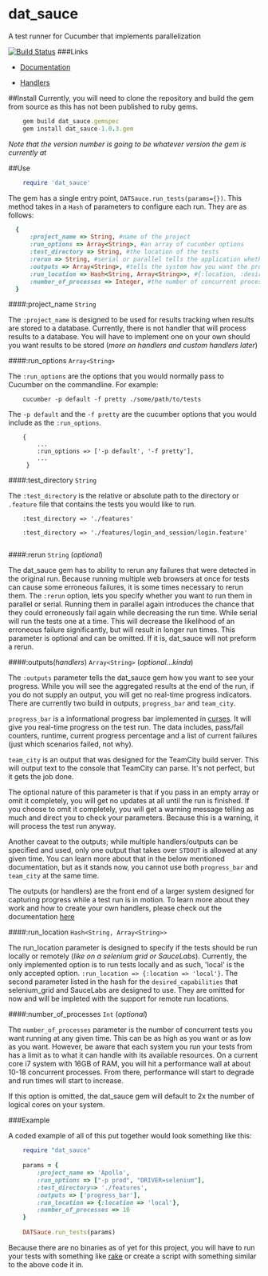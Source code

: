 # dat_sauce
A test runner for Cucumber that implements parallelization

[![Build Status](https://travis-ci.org/jakesa/dat_sauce.svg?branch=master)](https://travis-ci.org/jakesa/dat_sauce)
###Links
- [Documentation](http://www.rubydoc.info/github/jakesa/dat_sauce/master/index)

- [Handlers](./Handlers.md)


##Install
Currently, you will need to clone the repository and build the gem from source as this has not been published to ruby gems.
```ruby
    gem build dat_sauce.gemspec
    gem install dat_sauce-1.0.3.gem
```
*Note that the version number is going to be whatever version the gem is currently at*

##Use

```ruby
    require 'dat_sauce'
```

The gem has a single entry point, `DATSauce.run_tests(params={})`.
This method takes in a `Hash` of parameters to configure each run. They are as follows:

```ruby
  {
      :project_name => String, #name of the project
      :run_options => Array<String>, #an array of cucumber options
      :test_directory => String, #the location of the tests
      :rerun => String, #serial or parallel tells the application whether or not you want to do a rerun of the failures and if you want them to be run in serial or parallel
      :outputs => Array<String>, #tells the system how you want the progress and the results displayed to the user
      :run_location => Hash<String, Array<String>>, #{:location, :desired_caps}
      :number_of_processes => Integer, #the number of concurrent processes you want running tests. Performance will decrease the higher you go. Typically, 2 times the number of physical cores is the ceiling
  }
```

####:project_name `String`

The `:project_name` is designed to be used for results tracking when results are stored to a database. Currently, there is not handler that will process results
 to a database. You will have to implement one on your own should you want results to be stored (*more on handlers and custom handlers later*)

####:run_options `Array<String>`

The `:run_options` are the options that you would normally pass to Cucumber on the commandline.  For example:

```
    cucumber -p default -f pretty ./some/path/to/tests
```
The `-p default` and the `-f pretty` are the cucumber options that you would include as the `:run_options`. 

```
    {
        ...
        :run_options => ['-p default', '-f pretty'],
        ...
     }
```

####:test_directory `String`

The `:test_directory` is the relative or absolute path to the directory or `.feature` file that contains the tests you would like to run.
```
    :test_directory => './features'
    
    :test_directory => './features/login_and_session/login.feature'
        
```

####:rerun `String` (*optional*)

The dat_sauce gem has to ability to rerun any failures that were detected in the original run.  Because running multiple web browsers at once for
 tests can cause some erroneous failures, it is some times necessary to rerun them.  The `:rerun` option, lets you specify whether you want to run
 them in parallel or serial. Running them in parallel again introduces the chance that they could erroneously fail again while decreasing the run time.
 While serial will run the tests one at a time.  This will decrease the likelihood of an erroneous failure significantly, but will result in longer run times.
 This parameter is optional and can be omitted. If it is, dat_sauce will not preform a rerun.

####:outputs(*handlers*) `Array<String>` (*optional*...*kinda*)

The `:outputs` parameter tells the dat_sauce gem how you want to see your progress.  While you will see the aggregated results at the end of the run,
if you do not supply an output, you will get no real-time progress indicators.
 There are currently two build in outputs, `progress_bar` and `team_city`.

`progress_bar` is a informational progress bar implemented in [curses](https://github.com/ruby/curses). It will give you real-time progress on the test run.
 The data includes, pass/fail counters, runtime, current progress percentage and a list of current failures (just which scenarios failed, not why).

`team_city` is an output that was designed for the TeamCity build server. This will output text to the console that TeamCity can parse.  It's not perfect, but
it gets the job done.

The optional nature of this parameter is that if you pass in an empty array or omit it completely, you will get no updates at all until the run is finished.
 If you choose to omit it completely, you will get a warning message telling as much and direct you to check your parameters.  Because this is a warning, it will
 process the test run anyway.

Another caveat to the outputs; while multiple handlers/outputs can be specified and used, only one output that takes over `STDOUT` is allowed at any given time.
 You can learn more about that in the below mentioned documentation, but as it stands now, you cannot use both `progress_bar` and `team_city` at the same time.

The outputs (or handlers) are the front end of a larger system designed for capturing progress while a test run is in motion. To learn more about they work and how
 to create your own handlers, please check out the documentation [here](./Handlers.md)

####:run_location `Hash<String, Array<String>>`

The run_location parameter is designed to specify if the tests should be run locally or remotely (*like on a selenium grid or SauceLabs*). Currently, the only implemented
option is to run tests locally and as such, 'local' is the only accepted option. `:run_location => {:location => 'local'}`.
The second parameter listed in the hash for the `desired_capabilities` that selenium_grid and SauceLabs are designed to use. They are omitted for now and will be impleted with
the support for remote run locations.

####:number_of_processes `Int` (*optional*)

The `number_of_processes` parameter is the number of concurrent tests you want running at any given time. This can be as high as you want or as low as you want. However, be aware
that each system you run your tests from has a limit as to what it can handle with its available resources. On a current core i7 system with 16GB of RAM, you will hit a performance wall
at about 10-18 concurrent processes.  From there, performance will start to degrade and run times will start to increase.

If this option is omitted, the dat_sauce gem will default to 2x the number of logical cores on your system.

###Example

A coded example of all of this put together would look something like this:

``` ruby
    require "dat_sauce"
    
    params = {
        :project_name => 'Apollo',
        :run_options => ["-p prod", "DRIVER=selenium"],
        :test_directory=> './features',
        :outputs => ['progress_bar'],
        :run_location => {:location => 'local'},
        :number_of_processes => 10
    }
    
    DATSauce.run_tests(params)
```

Because there are no binaries as of yet for this project, you will have to run your tests with something like [rake](https://github.com/ruby/rake) or create a script with something similar to the above code it in.